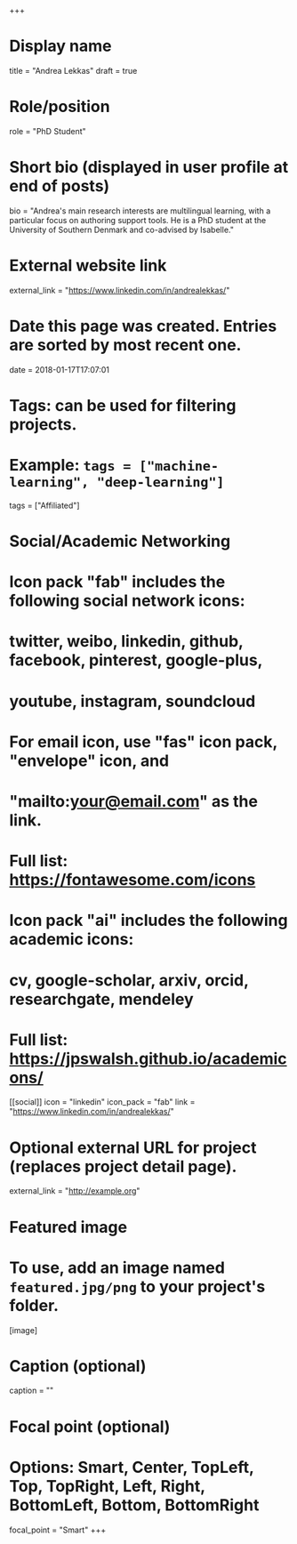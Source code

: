 +++
# Display name
title = "Andrea Lekkas"
draft = true

# Role/position
role = "PhD Student"

# Short bio (displayed in user profile at end of posts)
bio = "Andrea's main research interests are multilingual learning, with a particular focus on authoring support tools. He is a PhD student at the University of Southern Denmark and co-advised by Isabelle."

# External website link
external_link = "https://www.linkedin.com/in/andrealekkas/"

# Date this page was created. Entries are sorted by most recent one.
date = 2018-01-17T17:07:01

# Tags: can be used for filtering projects.
# Example: `tags = ["machine-learning", "deep-learning"]`
tags = ["Affiliated"]

# Social/Academic Networking
#
# Icon pack "fab" includes the following social network icons:
#
#   twitter, weibo, linkedin, github, facebook, pinterest, google-plus,
#   youtube, instagram, soundcloud
#
#   For email icon, use "fas" icon pack, "envelope" icon, and
#   "mailto:your@email.com" as the link.
#
#   Full list: https://fontawesome.com/icons
#
# Icon pack "ai" includes the following academic icons:
#
#   cv, google-scholar, arxiv, orcid, researchgate, mendeley
#
#   Full list: https://jpswalsh.github.io/academicons/

[[social]]
icon = "linkedin"
icon_pack = "fab"
link = "https://www.linkedin.com/in/andrealekkas/"


# Optional external URL for project (replaces project detail page).
external_link = "http://example.org"

# Featured image
# To use, add an image named `featured.jpg/png` to your project's folder. 
[image]
  # Caption (optional)
  caption = ""

  # Focal point (optional)
  # Options: Smart, Center, TopLeft, Top, TopRight, Left, Right, BottomLeft, Bottom, BottomRight
  focal_point = "Smart"
+++
